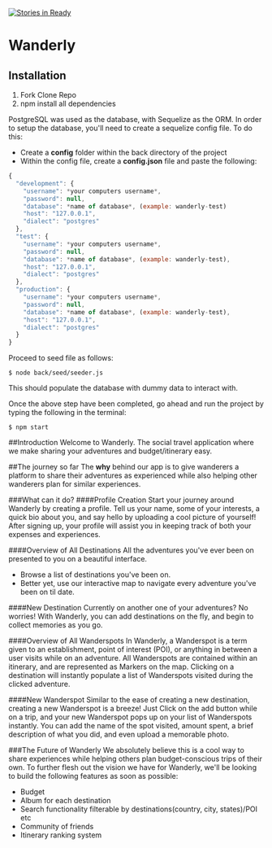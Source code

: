 [![Stories in Ready](https://badge.waffle.io/danbanwo/wanderly.png?label=ready&title=Ready)](https://waffle.io/danbanwo/wanderly)
# Wanderly

## Installation

1. Fork Clone Repo
2. npm install all dependencies

PostgreSQL was used as the database, with Sequelize as the ORM.
In order to setup the database, you'll need to create a sequelize config file. To do this:
  * Create a **config** folder within the back directory of the project
  * Within the config file, create a **config.json** file and paste the following:
  ```javascript
  {  
    "development": {  
      "username": *your computers username*,  
      "password": null,  
      "database": *name of database*, (example: wanderly-test)  
      "host": "127.0.0.1",  
      "dialect": "postgres"  
    },  
    "test": {  
      "username": *your computers username*,  
      "password": null,  
      "database": *name of database*, (example: wanderly-test),  
      "host": "127.0.0.1",  
      "dialect": "postgres"  
    },  
    "production": {  
      "username": *your computers username*,  
      "password": null,  
      "database": *name of database*, (example: wanderly-test),  
      "host": "127.0.0.1",  
      "dialect": "postgres"  
    }  
  }  
  ```

Proceed to seed file as follows:
```
$ node back/seed/seeder.js
```
This should populate the database with dummy data to interact with.

Once the above step have been completed, go ahead and run the project by typing the following in the terminal:
```
$ npm start
```

##Introduction
Welcome to Wanderly. The social travel application where we make sharing your adventures and budget/itinerary easy.

##The journey so far
The **why** behind our app is to give wanderers a platform to share their adventures as experienced while also helping other wanderers plan for similar experiences.

###What can it do?
####Profile Creation
Start your journey around Wanderly by creating a profile. Tell us your name, some of your interests, a quick bio about you, and say hello by uploading a cool picture of yourself!
After signing up, your profile will assist you in keeping track of both your expenses and experiences.

####Overview of All Destinations
All the adventures you've ever been on presented to you on a beautiful interface.
 * Browse a list of destinations you've been on.
 * Better yet, use our interactive map to navigate every adventure you've been on til date.

####New Destination
Currently on another one of your adventures? No worries! With Wanderly, you can add destinations on the fly, and begin to collect memories as you go.

####Overview of All Wanderspots
In Wanderly, a Wanderspot is a term given to an establishment, point of interest (POI), or anything in between a user visits while on an adventure. All Wanderspots are contained within an itinerary, and are represented as Markers on the map.
Clicking on a destination will instantly populate a list of Wanderspots visited during the clicked adventure.

####New Wanderspot
Similar to the ease of creating a new destination, creating a new Wanderspot is a breeze! Just Click on the add button while on a trip, and your new Wanderspot pops up on your list of Wanderspots instantly. You can add the name of the spot visited, amount spent, a brief description of what you did, and even upload a memorable photo.

###The Future of Wanderly
We absolutely believe this is a cool way to share experiences while helping others plan budget-conscious trips of their own. To further flesh out the vision we have for Wanderly, we'll be looking to build the following features as soon as possible:
* Budget
* Album for each destination
* Search functionality filterable by destinations(country, city, states)/POI etc
* Community of friends
* Itinerary ranking system
